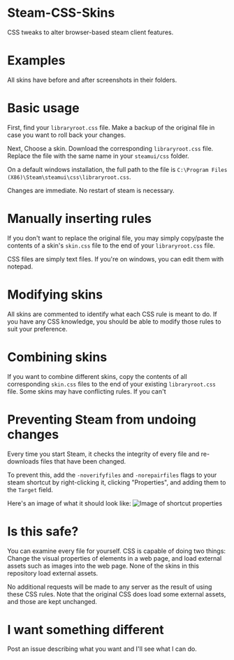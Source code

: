 # Steam-CSS-Skins
CSS tweaks to alter browser-based steam client features.

# Examples
All skins have before and after screenshots in their folders.

# Basic usage
First, find your `libraryroot.css` file. Make a backup of the original file in case you want to roll back your changes.

Next, Choose a skin. Download the corresponding `libraryroot.css` file. Replace the file with the same name in your `steamui/css` folder.

On a default windows installation, the full path to the file is `C:\Program Files (X86)\Steam\steamui\css\libraryroot.css`.

Changes are immediate. No restart of steam is necessary.

# Manually inserting rules
If you don't want to replace the original file, you may simply copy/paste the contents of a skin's `skin.css` file to the end of your `libraryroot.css` file.

CSS files are simply text files. If you're on windows, you can edit them with notepad.

# Modifying skins
All skins are commented to identify what each CSS rule is meant to do. If you have any CSS knowledge, you should be able to modify those rules to suit your preference.

# Combining skins
If you want to combine different skins, copy the contents of all corresponding `skin.css` files to the end of your existing `libraryroot.css` file. Some skins may have conflicting rules. If you can't

# Preventing Steam from undoing changes
Every time you start Steam, it checks the integrity of every file and re-downloads files that have been changed.

To prevent this, add the `-noverifyfiles` and `-norepairfiles` flags to your steam shortcut by right-clicking it, clicking "Properties", and adding them to the `Target` field.

Here's an image of what it should look like:
![Image of shortcut properties](https://i.imgur.com/kVdvuOJ.jpg)

# Is this safe?
You can examine every file for yourself. CSS is capable of doing two things: Change the visual properties of elements in a web page, and load external assets such as images into the web page. None of the skins in this repository load external assets.

No additional requests will be made to any server as the result of using these CSS rules. Note that the original CSS does load some external assets, and those are kept unchanged.

# I want something different
Post an issue describing what you want and I'll see what I can do.
